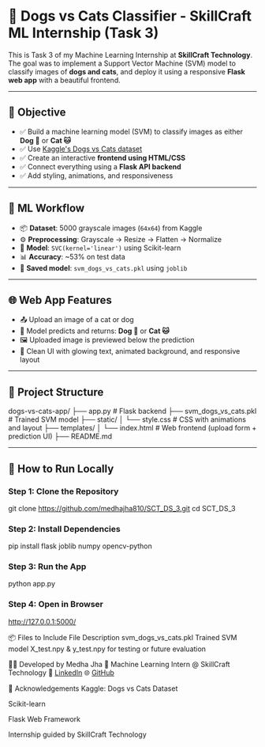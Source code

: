 # 🐾 Dogs vs Cats Classifier - SkillCraft ML Internship (Task 3)

This is Task 3 of my Machine Learning Internship at **SkillCraft Technology**. The goal was to implement a Support Vector Machine (SVM) model to classify images of **dogs and cats**, and deploy it using a responsive **Flask web app** with a beautiful frontend.

---

## 🎯 Objective

- ✅ Build a machine learning model (SVM) to classify images as either **Dog 🐶** or **Cat 🐱**
- ✅ Use [Kaggle's Dogs vs Cats dataset](https://www.kaggle.com/c/dogs-vs-cats/data)
- ✅ Create an interactive **frontend using HTML/CSS**
- ✅ Connect everything using a **Flask API backend**
- ✅ Add styling, animations, and responsiveness

---

## 🧠 ML Workflow

- 📦 **Dataset**: 5000 grayscale images (`64x64`) from Kaggle
- ⚙️ **Preprocessing**: Grayscale → Resize → Flatten → Normalize
- 🧪 **Model**: `SVC(kernel='linear')` using Scikit-learn
- 📊 **Accuracy**: ~53% on test data
- 💾 **Saved model**: `svm_dogs_vs_cats.pkl` using `joblib`

---

## 🌐 Web App Features

- 📤 Upload an image of a cat or dog
- 🧠 Model predicts and returns: **Dog 🐶** or **Cat 🐱**
- 🖼 Uploaded image is previewed below the prediction
- 🎨 Clean UI with glowing text, animated background, and responsive layout

---

## 📁 Project Structure

dogs-vs-cats-app/
├── app.py # Flask backend
├── svm_dogs_vs_cats.pkl # Trained SVM model
├── static/
│ └── style.css # CSS with animations and layout
├── templates/
│ └── index.html # Web frontend (upload form + prediction UI)
├── README.md



---

## 🚀 How to Run Locally

### Step 1: Clone the Repository
git clone https://github.com/medhajha810/SCT_DS_3.git
cd SCT_DS_3

### Step 2: Install Dependencies
pip install flask joblib numpy opencv-python

### Step 3: Run the App
python app.py

### Step 4: Open in Browser
http://127.0.0.1:5000/


📦 Files to Include
     File	                      Description
svm_dogs_vs_cats.pkl	      Trained SVM model
X_test.npy & y_test.npy	    for testing or future evaluation


👩‍💻 Developed by
Medha Jha
🚀 Machine Learning Intern @ SkillCraft Technology
🔗 [LinkedIn](https://www.linkedin.com/in/medha-jha810/)
🌐 [GitHub](https://github.com/medhajha810/)

🙏 Acknowledgements
Kaggle: Dogs vs Cats Dataset

Scikit-learn

Flask Web Framework

Internship guided by SkillCraft Technology
